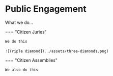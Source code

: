 # Public Engagement
What we do...

=== "Citizen Juries"

    We do this

    ![Triple diamond](../assets/three-diamonds.png)

=== "Citizen Assemblies"
    
    We also do this